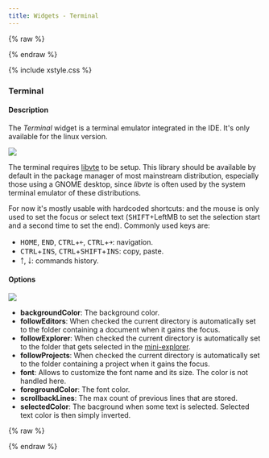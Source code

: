```yaml
---
title: Widgets - Terminal
---
```


{% raw %}
<script src="//cdnjs.cloudflare.com/ajax/libs/anchor-js/4.0.0/anchor.min.js"></script>
{% endraw %}

{% include xstyle.css %}

### Terminal

#### Description

The _Terminal_ widget is a terminal emulator integrated in the IDE. It's only available for the linux version.

![](img/widgets_terminal.png)

The terminal requires [libvte](https://github.com/GNOME/vte) to be setup.
This library should be available by default in the package manager of most mainstream distribution, especially those using a GNOME desktop,
since _libvte_ is often used by the system terminal emulator of these distributions.

For now it's mostly usable with hardcoded shortcuts: and the mouse is only used to set the focus or select text (<kbd>SHIFT</kbd>+LeftMB to set the selection start and a second time to set the end).
Commonly used keys are:
- <kbd>HOME</kbd>, <kbd>END</kbd>, <kbd>CTRL</kbd>+<kbd>￩</kbd>, <kbd>CTRL</kbd>+<kbd>￫</kbd>: navigation.
- <kbd>CTRL</kbd>+<kbd>INS</kbd>, <kbd>CTRL</kbd>+<kbd>SHIFT</kbd>+<kbd>INS</kbd>: copy, paste.
- <kbd>￪</kbd>, <kbd>￬</kbd>: commands history.

#### Options

![](img/options_terminal.png)

- **backgroundColor**: The background color.
- **followEditors**: When checked the current directory is automatically set to the folder containing a document when it gains the focus.
- **followExplorer**: When checked the current directory is automatically set to the folder that gets selected in the [mini-explorer](widgets_mini_explorer).
- **followProjects**: When checked the current directory is automatically set to the folder containing a project when it gains the focus.
- **font**: Allows to customize the font name and its size. The color is not handled here.
- **foregroundColor**: The font color.
- **scrollbackLines**: The max count of previous lines that are stored.
- **selectedColor**: The bacground when some text is selected. Selected text color is then simply inverted.

{% raw %}
<script>
anchors.add();
</script>
{% endraw %}
